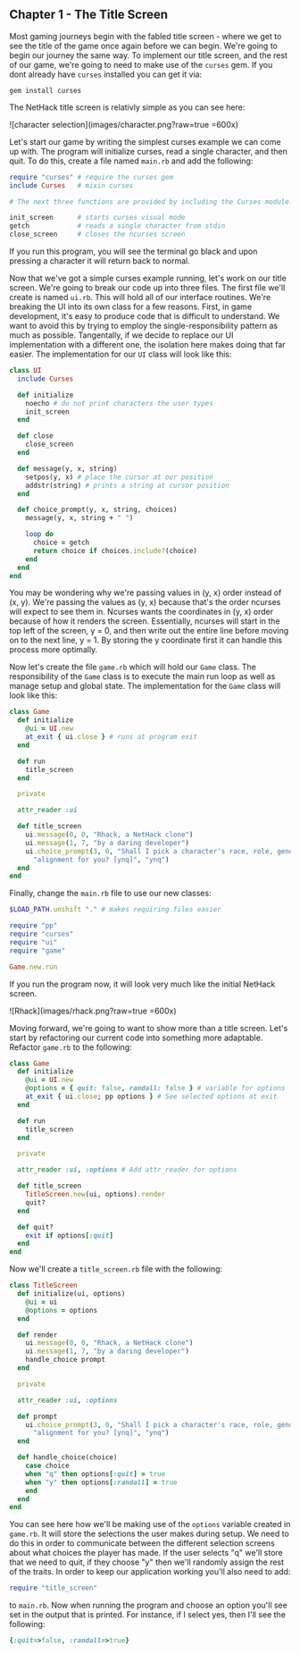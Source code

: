 ## Chapter 1 - The Title Screen

Most gaming journeys begin with the fabled title screen - where we get to see the title of the game once again before we can begin. We're going to begin our journey the same way. To implement our title screen, and the rest of our game, we're going to need to make use of the `curses` gem. If you dont already have `curses` installed you can get it via:

    gem install curses

The NetHack title screen is relativly simple as you can see here:

![character selection](images/character.png?raw=true =600x)

Let's start our game by writing the simplest curses example we can come up with. The program will initialize curses, read a single character, and then quit. To do this, create a file named `main.rb` and add the following:

```ruby
require "curses" # require the curses gem
include Curses   # mixin curses

# The next three functions are provided by including the Curses module.

init_screen      # starts curses visual mode
getch            # reads a single character from stdin
close_screen     # closes the ncurses screen
```

If you run this program, you will see the terminal go black and upon pressing a character it will return back to normal.

Now that we've got a simple curses example running, let's work on our title screen. We're going to break our code up into three files. The first file we'll create is named `ui.rb`. This will hold all of our interface routines.  We're breaking the UI into its own class for a few reasons. First, in game development, it's easy to produce code that is difficult to understand. We want to avoid this by trying to employ the single-responsibility pattern as much as possible. Tangentally, if we decide to replace our UI implementation with a different one, the isolation here makes doing that far easier. The implementation for our `UI` class will look like this:

```ruby
class UI
  include Curses

  def initialize
    noecho # do not print characters the user types
    init_screen
  end

  def close
    close_screen
  end

  def message(y, x, string)
    setpos(y, x) # place the cursor at our position
    addstr(string) # prints a string at cursor position
  end

  def choice_prompt(y, x, string, choices)
    message(y, x, string + " ")

    loop do
      choice = getch
      return choice if choices.include?(choice)
    end
  end
end
```

You may be wondering why we're passing values in (y, x) order instead of (x, y). We're passing the values as (y, x) because that's the order ncurses will expect to see them in. Ncurses wants the coordinates in (y, x) order because of how it renders the screen. Essentially, ncurses will start in the top left of the screen, y = 0, and then write out the entire line before moving on to the next line, y = 1. By storing the y coordinate first it can handle this process more optimally.

Now let's create the file `game.rb` which will hold our `Game` class. The responsibility of the `Game` class is to execute the main run loop as well as manage setup and global state. The implementation for the `Game` class will look like this:

```ruby
class Game
  def initialize
    @ui = UI.new
    at_exit { ui.close } # runs at program exit
  end

  def run
    title_screen
  end

  private

  attr_reader :ui

  def title_screen
    ui.message(0, 0, "Rhack, a NetHack clone")
    ui.message(1, 7, "by a daring developer")
    ui.choice_prompt(3, 0, "Shall I pick a character's race, role, gender and " + 
      "alignment for you? [ynq]", "ynq")
  end
end
```

Finally, change the `main.rb` file to use our new classes:

```ruby
$LOAD_PATH.unshift "." # makes requiring files easier

require "pp"
require "curses"
require "ui"
require "game"

Game.new.run
```

If you run the program now, it will look very much like the initial NetHack screen.

![Rhack](images/rhack.png?raw=true =600x)

Moving forward, we're going to want to show more than a title screen. Let's start by refactoring our current code into something more adaptable. Refactor `game.rb` to the following:

```ruby
class Game
  def initialize
    @ui = UI.new
    @options = { quit: false, randall: false } # variable for options
    at_exit { ui.close; pp options } # See selected options at exit
  end

  def run
    title_screen
  end

  private

  attr_reader :ui, :options # Add attr_reader for options

  def title_screen
    TitleScreen.new(ui, options).render
    quit?
  end

  def quit?
    exit if options[:quit]
  end
end
```

Now we'll create a `title_screen.rb` file with the following:

```ruby
class TitleScreen
  def initialize(ui, options)
    @ui = ui
    @options = options
  end

  def render
    ui.message(0, 0, "Rhack, a NetHack clone")
    ui.message(1, 7, "by a daring developer")
    handle_choice prompt
  end

  private

  attr_reader :ui, :options

  def prompt
    ui.choice_prompt(3, 0, "Shall I pick a character's race, role, gender and " + 
      "alignment for you? [ynq]", "ynq")
  end

  def handle_choice(choice)
    case choice
    when "q" then options[:quit] = true
    when "y" then options[:randall] = true
    end
  end
end
```

You can see here how we'll be making use of the `options` variable created in `game.rb`. It will store the selections the user makes during setup. We need to do this in order to communicate between the different selection screens about what choices the player has made. If the user selects "q" we'll store that we need to quit, if they choose "y" then we'll randomly assign the rest of the traits. In order to keep our application working you'll also need to add:

```ruby
require "title_screen"
```

to `main.rb`. Now when running the program and choose an option you'll see set in the output that is printed. For instance, if I select yes, then I'll see the following:

```ruby
{:quit=>false, :randall=>true}
```
